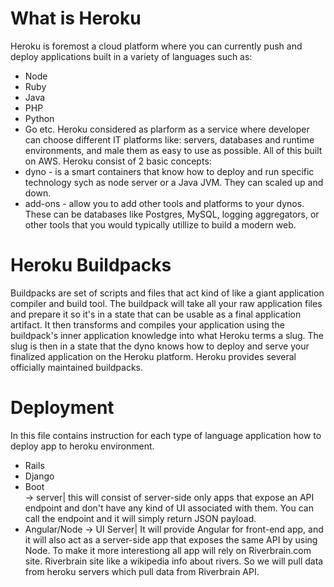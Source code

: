# What is Heroku
Heroku is foremost a cloud platform where you can currently push and 
deploy applications built in a variety of languages such as:
- Node
- Ruby
- Java
- PHP
- Python
- Go 
etc.
Heroku considered as plarform as a service where developer can choose
different IT platforms like: servers, databases and runtime environments,
and male them as easy to use as possible. All of this built on AWS.
Heroku consist of 2 basic concepts:
- dyno - is a smart containers that know how to deploy and run specific
technology sych as node server or a Java JVM. They can scaled up and down.
- add-ons - allow you to add other tools and platforms to your dynos. These
can be databases like Postgres, MySQL, logging aggregators, or other tools 
that you would typically utillize to build a modern web.

# Heroku Buildpacks
Buildpacks are set of scripts and files that act kind of like a giant application
compiler and build tool. The buildpack will take all your raw application files 
and prepare it so it's in a state that can be usable as a final application artifact.
It then transforms and compiles your application using the buildpack's inner application
knowledge into what Heroku terms a slug. The slug is then in a state that the dyno knows
how to deploy and serve your finalized application on the Heroku platform. Heroku
provides several officially maintained buildpacks.

# Deployment
In this file contains instruction for each type of language application how to deploy
app to heroku environment.
- Rails
- Django
- Boot			
-> server| this will consist of server-side only apps that expose an API endpoint 
and don't have any kind of UI associated with them. You can call the endpoint and it 
will simply return JSON payload.
- Angular/Node
-> UI Server| It will provide Angular for front-end app, and it will also act as a
server-side app that exposes the same API by using Node. To make it more interestiong
all app will rely on Riverbrain.com site. Riverbrain site like a wikipedia info about
rivers.
So we will pull data from heroku servers which pull data from Riverbrain API.

 
